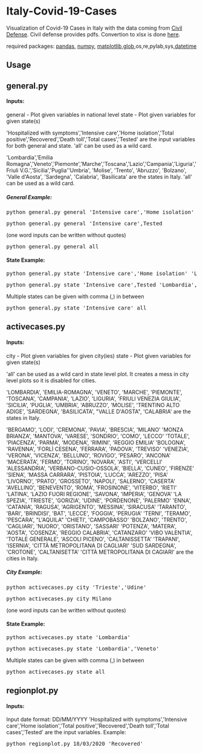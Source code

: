 # Italy-Covid-19-Cases

Visualization of Covid-19 Cases in Italy with the data coming from [Civil Defense](http://www.salute.gov.it/nuovocoronavirus). Civil defense provides pdfs. Convertion to xlsx is done [here](https://document.online-convert.com/convert/pdf-to-xlsx).

required packages: [pandas](https://pypi.org/project/pandas/), [numpy](https://pypi.org/project/numpy/),
[matplotlib](https://pypi.org/project/matplotlib/),[glob](https://pypi.org/project/glob3/),os,re,pylab,sys,[datetime](https://pypi.org/project/datetime3/)


## Usage

general.py
-----------------------------------------------------

#### Inputs: 
general - Plot given variables in national level
state - Plot given variables for given state(s)

'Hospitalized with symptoms','Intensive care','Home isolation','Total positive','Recovered','Death toll','Total cases','Tested' are the input
variables for both general and state. 'all' can be used as a wild card.

'Lombardia','Emilia Romagna','Veneto','Piemonte','Marche','Toscana','Lazio','Campania','Liguria','Friuli V.G.','Sicilia','Puglia''Umbria',
'Molise',
'Trento',
'Abruzzo',
'Bolzano',
'Valle d'Aosta',
'Sardegna',
'Calabria',
'Basilicata' are the states in Italy. 'all' can be used as a wild card.


##### General Example: 

<pre>python general.py general 'Intensive care','Home isolation' </pre>

<pre>python general.py general 'Intensive care',Tested </pre>

(one word inputs can be written without quotes)

<pre>python general.py general all</pre>

#### State Example:

<pre>python general.py state 'Intensive care','Home isolation' 'Lombardia'</pre>

<pre>python general.py state 'Intensive care',Tested 'Lombardia','Veneto'</pre>

Multiple states can be given with comma (,) in between

<pre>python general.py state 'Intensive care' all</pre>

activecases.py
-----------------------------------------------------

#### Inputs: 
city - Plot given variables for given city(ies)
state - Plot given variables for given state(s)

'all' can be used as a wild card in state level plot. It creates a mess in city level plots so it is disabled for cities.

'LOMBARDIA', 'EMILIA-ROMAGNA', 'VENETO', 'MARCHE', 'PIEMONTE', 'TOSCANA',
 'CAMPANIA', 'LAZIO', 'LIGURIA', 'FRIULI VENEZIA GIULIA', 'SICILIA',
 'PUGLIA', 'UMBRIA', 'ABRUZZO', 'MOLISE', 'TRENTINO ALTO ADIGE',
 'SARDEGNA', 'BASILICATA', "VALLE D'AOSTA", 'CALABRIA'
are the states in Italy.

'BERGAMO', 'LODI', 'CREMONA', 'PAVIA', 'BRESCIA', 'MILANO'
 'MONZA BRIANZA', 'MANTOVA', 'VARESE', 'SONDRIO', 'COMO', 'LECCO'
 'TOTALE', 'PIACENZA', 'PARMA', 'MODENA', 'RIMINI', 'REGGIO EMILIA'
 'BOLOGNA', 'RAVENNA', 'FORLÌ CESENA', 'FERRARA', 'PADOVA', 'TREVISO'
 'VENEZIA', 'VERONA', 'VICENZA', 'BELLUNO', 'ROVIGO', 'PESARO', 'ANCONA'
 'MACERATA', 'FERMO', 'TORINO', 'NOVARA', 'ASTI', 'VERCELLI'
 'ALESSANDRIA', 'VERBANO-CUSIO-OSSOLA', 'BIELLA', 'CUNEO', 'FIRENZE'
 'SIENA', 'MASSA CARRARA', 'PISTOIA', 'LUCCA', 'AREZZO', 'PISA'
 'LIVORNO', 'PRATO', 'GROSSETO', 'NAPOLI', 'SALERNO', 'CASERTA'
 'AVELLINO', 'BENEVENTO', 'ROMA', 'FROSINONE', 'VITERBO', 'RIETI'
 'LATINA', 'LAZIO FUORI REGIONE', 'SAVONA', 'IMPERIA', 'GENOVA'
 'LA SPEZIA', 'TRIESTE', 'GORIZIA', 'UDINE', 'PORDENONE', 'PALERMO'
 'ENNA', 'CATANIA', 'RAGUSA', 'AGRIGENTO', 'MESSINA', 'SIRACUSA'
 'TARANTO', 'BARI', 'BRINDISI', 'BAT', 'LECCE', 'FOGGIA', 'PERUGIA'
 'TERNI', 'TERAMO', 'PESCARA', "L'AQUILA" 'CHIETI', 'CAMPOBASSO'
 'BOLZANO', 'TRENTO', 'CAGLIARI', 'NUORO', 'ORISTANO', 'SASSARI'
 'POTENZA', 'MATERA', 'AOSTA', 'COSENZA', 'REGGIO CALABRIA', 'CATANZARO'
 'VIBO VALENTIA', 'TOTALE GENERALE', 'ASCOLI PICENO', 'CALTANISSETTA'
 'TRAPANI', 'ISERNIA', 'CITTÀ METROPOLITANA DI CAGLIARI'
 'SUD SARDEGNA', 'CROTONE', 'CALTANISETTA'
 'CITTÀ METROPOLITANA DI CAGIARI'
 are the cities in Italy.

##### City Example: 

<pre>python activecases.py city 'Trieste','Udine' </pre>

<pre>python activecases.py city Milano </pre>

(one word inputs can be written without quotes)


#### State Example:

<pre>python activecases.py state 'Lombardia'</pre>

<pre>python activecases.py state 'Lombardia','Veneto'</pre>

Multiple states can be given with comma (,) in between

<pre>python activecases.py state all</pre>

regionplot.py
-----------------------------------------------------

#### Inputs: 
Input date format: DD/MM/YYYY
'Hospitalized with symptoms','Intensive care','Home isolation','Total positive','Recovered','Death toll','Total cases','Tested' are the input variables. 
Example:
<pre>python regionplot.py 18/03/2020 'Recovered'</pre>
